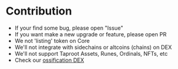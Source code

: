 # Contribution

- If your find some bug, please open "Issue"
- If you want make a new upgrade or feature, please open PR
- We not 'listing' token on Core
- We'll not integrate with sidechains or altcoins (chains) on DEX
- We'll not support Taproot Assets, Runes, Ordinals, NFTs, etc
- Check our [ossification DEX](https://github.com/BitSwap-BiFi/Bitswap-core/tree/main#ossification-dex)
